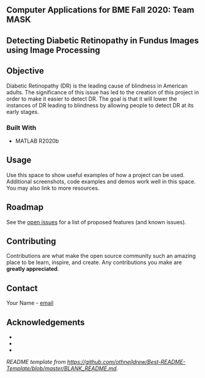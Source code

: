 <!-- ABOUT THE PROJECT -->
## Computer Applications for BME Fall 2020: Team MASK
## Detecting Diabetic Retinopathy in Fundus Images using Image Processing 
## Objective
Diabetic Retinopathy (DR) is the leading cause of blindness in American adults.  The significance of this issue has led to the creation of this project in order to make it easier to detect DR. The goal is that it will lower the instances of DR leading to blindness by allowing people to detect DR at its early stages.

### Built With
* MATLAB R2020b


<!-- USAGE EXAMPLES -->
## Usage
Use this space to show useful examples of how a project can be used. Additional screenshots, code examples and demos work well in this space. You may also link to more resources.

<!-- ROADMAP -->
## Roadmap
See the [open issues](https://github.com/sbaviriseaty/MASK/issues) for a list of proposed features (and known issues).

<!-- CONTRIBUTING -->
## Contributing
Contributions are what make the open source community such an amazing place to be learn, inspire, and create. Any contributions you make are **greatly appreciated**.

<!-- CONTACT -->
## Contact
Your Name - [email](mailto:example@website.com)

<!-- ACKNOWLEDGEMENTS -->
## Acknowledgements
* []()
* []()
* []()

*README template from https://github.com/othneildrew/Best-README-Template/blob/master/BLANK_README.md.*
